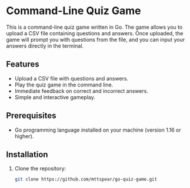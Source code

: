 # Command-Line Quiz Game

This is a command-line quiz game written in Go. The game allows you to upload a CSV file containing questions and answers. Once uploaded, the game will prompt you with questions from the file, and you can input your answers directly in the terminal.

## Features

- Upload a CSV file with questions and answers.
- Play the quiz game in the command line.
- Immediate feedback on correct and incorrect answers.
- Simple and interactive gameplay.

## Prerequisites

- Go programming language installed on your machine (version 1.16 or higher).

## Installation

1. Clone the repository:
   ```bash
   git clone https://github.com/mttspear/go-quiz-game.git

